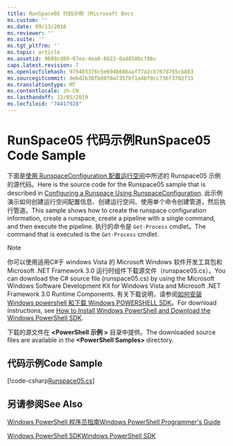 ```yaml
---
title: RunSpace05 代码示例 |Microsoft Docs
ms.custom: ''
ms.date: 09/13/2016
ms.reviewer: ''
ms.suite: ''
ms.tgt_pltfrm: ''
ms.topic: article
ms.assetid: 9688cd69-07ea-4ea0-8822-0a4850bcf86c
caps.latest.revision: 7
ms.openlocfilehash: 979403376c5e694b686aaf77a2cb787d765cb883
ms.sourcegitcommit: debd2b38fb8070a7357bf1a4bf9cc736f3702f31
ms.translationtype: MT
ms.contentlocale: zh-CN
ms.lasthandoff: 12/05/2019
ms.locfileid: "74417928"
---
```

# <a name="runspace05-code-sample"></a><span data-ttu-id="a1a3d-102">RunSpace05 代码示例</span><span class="sxs-lookup"><span data-stu-id="a1a3d-102">RunSpace05 Code Sample</span></span>

<span data-ttu-id="a1a3d-103">下面是[使用 RunspaceConfiguration 配置运行空间](https://msdn.microsoft.com/en-us/42681d19-2d05-4975-befd-afb1990e79b2)中所述的 Runspace05 示例的源代码。</span><span class="sxs-lookup"><span data-stu-id="a1a3d-103">Here is the source code for the Runspace05 sample that is described in [Configuring a Runspace Using RunspaceConfiguration](https://msdn.microsoft.com/en-us/42681d19-2d05-4975-befd-afb1990e79b2).</span></span> <span data-ttu-id="a1a3d-104">此示例演示如何创建运行空间配置信息、创建运行空间、使用单个命令创建管道，然后执行管道。</span><span class="sxs-lookup"><span data-stu-id="a1a3d-104">This sample shows how to create the runspace configuration information, create a runspace, create a pipeline with a single command, and then execute the pipeline.</span></span> <span data-ttu-id="a1a3d-105">执行的命令是 `Get-Process` cmdlet。</span><span class="sxs-lookup"><span data-stu-id="a1a3d-105">The command that is executed is the `Get-Process` cmdlet.</span></span>

> [!NOTE]
> <span data-ttu-id="a1a3d-106">你可以使用适用C#于 windows Vista 的 Microsoft Windows 软件开发工具包和 Microsoft .NET Framework 3.0 运行时组件下载源文件（runspace05.cs）。</span><span class="sxs-lookup"><span data-stu-id="a1a3d-106">You can download the C# source file (runspace05.cs) by using the Microsoft Windows Software Development Kit for Windows Vista and Microsoft .NET Framework 3.0 Runtime Components.</span></span> <span data-ttu-id="a1a3d-107">有关下载说明，请参阅[如何安装 Windows powershell 和下载 Windows POWERSHELL SDK](/powershell/scripting/developer/installing-the-windows-powershell-sdk)。</span><span class="sxs-lookup"><span data-stu-id="a1a3d-107">For download instructions, see [How to Install Windows PowerShell and Download the Windows PowerShell SDK](/powershell/scripting/developer/installing-the-windows-powershell-sdk).</span></span>
>
> <span data-ttu-id="a1a3d-108">下载的源文件在 **\<PowerShell 示例 >** 目录中提供。</span><span class="sxs-lookup"><span data-stu-id="a1a3d-108">The downloaded source files are available in the **\<PowerShell Samples>** directory.</span></span>

## <a name="code-sample"></a><span data-ttu-id="a1a3d-109">代码示例</span><span class="sxs-lookup"><span data-stu-id="a1a3d-109">Code Sample</span></span>

[!code-csharp[Runspace05.cs](../../../../powershell-sdk-samples/SDK-2.0/csharp/Runspace05/Runspace05.cs#L11-L86 "Runspace05.cs")]

## <a name="see-also"></a><span data-ttu-id="a1a3d-110">另请参阅</span><span class="sxs-lookup"><span data-stu-id="a1a3d-110">See Also</span></span>

[<span data-ttu-id="a1a3d-111">Windows PowerShell 程序员指南</span><span class="sxs-lookup"><span data-stu-id="a1a3d-111">Windows PowerShell Programmer's Guide</span></span>](./windows-powershell-programmer-s-guide.md)

[<span data-ttu-id="a1a3d-112">Windows PowerShell SDK</span><span class="sxs-lookup"><span data-stu-id="a1a3d-112">Windows PowerShell SDK</span></span>](../windows-powershell-reference.md)
